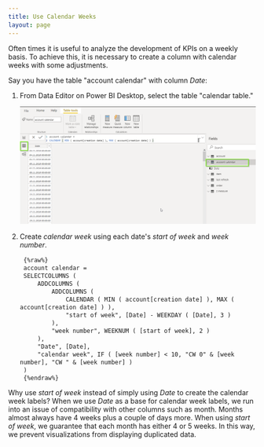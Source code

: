 ```yaml
---
title: Use Calendar Weeks
layout: page
---
```


Often times it is useful to analyze the development of KPIs on a weekly basis. To achieve this, it is necessary to create a column with calendar weeks with some adjustments.  

Say you have the table "account calendar" with column *Date*:

1. From Data Editor on Power BI Desktop, select the table "calendar table."

	![](/asset/screenshot/use-calendar-week-img01.png)

2. Create *calendar week* using each date's *start of week* and *week number*.	

		{%raw%}
		account calendar =
		SELECTCOLUMNS (
			ADDCOLUMNS (
				ADDCOLUMNS (
					CALENDAR ( MIN ( account[creation date] ), MAX ( account[creation date] ) ),
					"start of week", [Date] - WEEKDAY ( [Date], 3 )
				),
				"week number", WEEKNUM ( [start of week], 2 )
			),
			"Date", [Date],
			"calendar week", IF ( [week number] < 10, "CW 0" & [week number], "CW " & [week number] )
		)
		{%endraw%}

Why use *start of week* instead of simply using *Date* to create the calendar week labels? When we use *Date* as a base for calendar week labels, we run into an issue of compatibility with other columns such as month. Months almost always have 4 weeks plus a couple of days more.  When using *start of week*, we guarantee that each month has either 4 or 5 weeks. In this way, we prevent visualizations from displaying duplicated data.